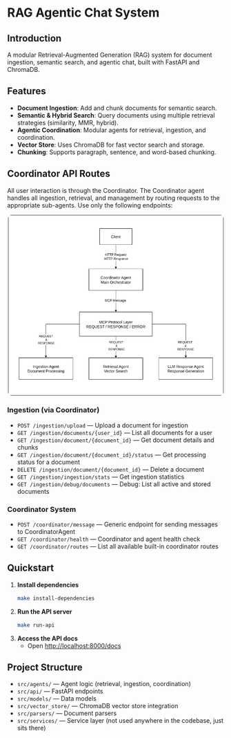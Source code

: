 # RAG Agentic Chat System

## Introduction
A modular Retrieval-Augmented Generation (RAG) system for document ingestion, semantic search, and agentic chat, built with FastAPI and ChromaDB.

## Features
- **Document Ingestion**: Add and chunk documents for semantic search.
- **Semantic & Hybrid Search**: Query documents using multiple retrieval strategies (similarity, MMR, hybrid).
- **Agentic Coordination**: Modular agents for retrieval, ingestion, and coordination.
- **Vector Store**: Uses ChromaDB for fast vector search and storage.
- **Chunking**: Supports paragraph, sentence, and word-based chunking.

## Coordinator API Routes

All user interaction is through the Coordinator. The Coordinator agent handles all ingestion, retrieval, and management by routing requests to the appropriate sub-agents. Use only the following endpoints:

<div class="image-card" role="group" aria-label="Coordinator architecture image"style="display:flex; justify-content:center; align-items:center;">
  <img class="coordinator" src="assets/coordinator.png" alt="Coordinator architecture diagram"
       style="width:500px; height:auto; max-width:100%; border-radius:8px;" />
</div>


### Ingestion (via Coordinator)
- `POST /ingestion/upload` — Upload a document for ingestion
- `GET /ingestion/documents/{user_id}` — List all documents for a user
- `GET /ingestion/document/{document_id}` — Get document details and chunks
- `GET /ingestion/document/{document_id}/status` — Get processing status for a document
- `DELETE /ingestion/document/{document_id}` — Delete a document
- `GET /ingestion/ingestion/stats` — Get ingestion statistics
- `GET /ingestion/debug/documents` — Debug: List all active and stored documents

### Coordinator System
- `POST /coordinator/message` — Generic endpoint for sending messages to CoordinatorAgent
- `GET /coordinator/health` — Coordinator and agent health check
- `GET /coordinator/routes` — List all available built-in coordinator routes

## Quickstart
1. **Install dependencies**
   ```bash
   make install-dependencies
   ```
2. **Run the API server**
   ```bash
   make run-api
   ```
3. **Access the API docs**
   - Open [http://localhost:8000/docs](http://localhost:8000/docs)

## Project Structure
- `src/agents/` — Agent logic (retrieval, ingestion, coordination)
- `src/api/` — FastAPI endpoints
- `src/models/` — Data models
- `src/vector_store/` — ChromaDB vector store integration
- `src/parsers/` — Document parsers
- `src/services/` — Service layer (not used anywhere in the codebase, just sits there)
